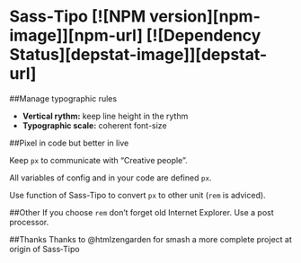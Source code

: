 # Sass‑Tipo [![NPM version][npm-image]][npm-url] [![Dependency Status][depstat-image]][depstat-url]


##Manage typographic rules

* __Vertical rythm:__ keep line height in the rythm
* __Typographic scale:__ coherent font-size


##Pixel in code but better in live

Keep `px` to communicate with “Creative people”.

All variables of config and in your code are defined `px`.

Use function of Sass-Tipo to convert `px` to other unit (`rem` is adviced).

##Other
If you choose `rem` don’t forget old Internet Explorer. Use a post processor.

##Thanks
Thanks to @htmlzengarden for smash a more complete project at origin of Sass‑Tipo
